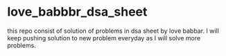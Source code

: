 # love_babbbr_dsa_sheet
this repo consist of solution of problems in dsa sheet by love babbar. I will keep pushing solution to new problem everyday as I will solve more problems.
